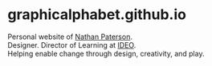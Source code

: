 # graphicalphabet.github.io
Personal website of <a href="http://graphicalphabet.com/" target="_blank">Nathan Paterson</a>. <br>
Designer. Director of Learning at <a href="https://jp.ideo.com/" target="_blank">IDEO</a>. <br>
Helping enable change through design, creativity, and play. 
